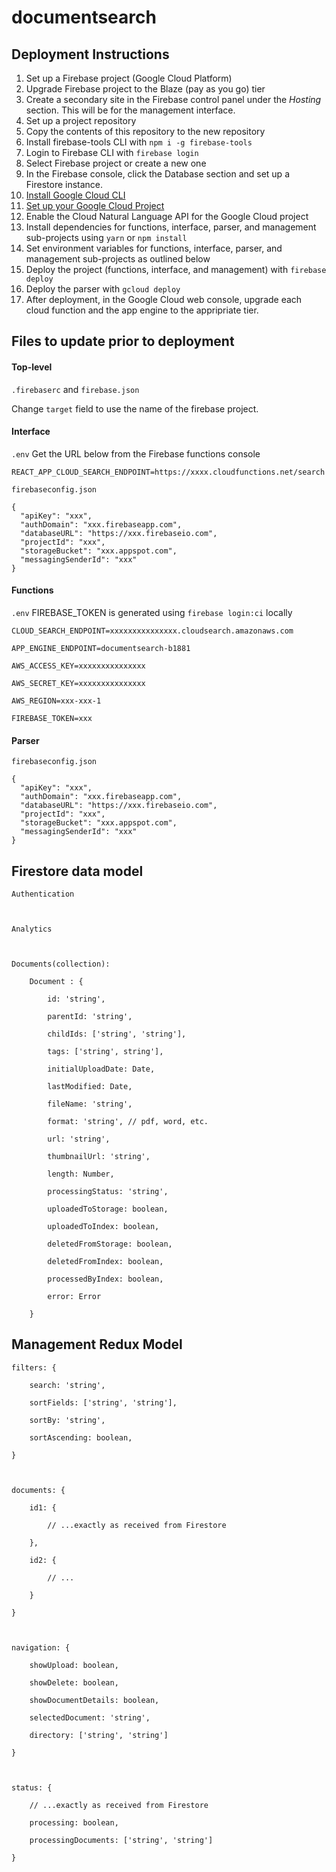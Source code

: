 # documentsearch

## Deployment Instructions

1. Set up a Firebase project (Google Cloud Platform)
2. Upgrade Firebase project to the Blaze (pay as you go) tier
3. Create a secondary site in the Firebase control panel under the _Hosting_ section. This will be for the management interface.
4. Set up a project repository
5. Copy the contents of this repository to the new repository
6. Install firebase-tools CLI with `npm i -g firebase-tools`
7. Login to Firebase CLI with `firebase login`
8. Select Firebase project or create a new one
9. In the Firebase console, click the Database section and set up a Firestore instance.
10. [Install Google Cloud CLI](https://cloud.google.com/appengine/docs/standard/nodejs/setting-up-environment)
11. [Set up your Google Cloud Project](https://cloud.google.com/appengine/docs/standard/nodejs/console/)
12. Enable the Cloud Natural Language API for the Google Cloud project
13. Install dependencies for functions, interface, parser, and management sub-projects using `yarn` or `npm install`
14. Set environment variables for functions, interface, parser, and management sub-projects as outlined below
15. Deploy the project (functions, interface, and management) with `firebase deploy`
16. Deploy the parser with `gcloud deploy`
17. After deployment, in the Google Cloud web console, upgrade each cloud function and the app engine to the appripriate tier.

## Files to update prior to deployment

#### Top-level

`.firebaserc` and `firebase.json`

Change `target` field to use the name of the firebase project.

#### Interface

`.env`
Get the URL below from the Firebase functions console

```
REACT_APP_CLOUD_SEARCH_ENDPOINT=https://xxxx.cloudfunctions.net/search
```

`firebaseconfig.json`

```
{
  "apiKey": "xxx",
  "authDomain": "xxx.firebaseapp.com",
  "databaseURL": "https://xxx.firebaseio.com",
  "projectId": "xxx",
  "storageBucket": "xxx.appspot.com",
  "messagingSenderId": "xxx"
}

```

#### Functions

`.env`
FIREBASE_TOKEN is generated using `firebase login:ci` locally

```
CLOUD_SEARCH_ENDPOINT=xxxxxxxxxxxxxxx.cloudsearch.amazonaws.com

APP_ENGINE_ENDPOINT=documentsearch-b1881

AWS_ACCESS_KEY=xxxxxxxxxxxxxxx

AWS_SECRET_KEY=xxxxxxxxxxxxxxx

AWS_REGION=xxx-xxx-1

FIREBASE_TOKEN=xxx

```

#### Parser

`firebaseconfig.json`

```
{
  "apiKey": "xxx",
  "authDomain": "xxx.firebaseapp.com",
  "databaseURL": "https://xxx.firebaseio.com",
  "projectId": "xxx",
  "storageBucket": "xxx.appspot.com",
  "messagingSenderId": "xxx"
}

```

## Firestore data model

```
Authentication



Analytics



Documents(collection):

    Document : {

        id: 'string',

        parentId: 'string',

        childIds: ['string', 'string'],

        tags: ['string', string'],

        initialUploadDate: Date,

        lastModified: Date,

        fileName: 'string',

        format: 'string', // pdf, word, etc.

        url: 'string',

        thumbnailUrl: 'string',

        length: Number,

        processingStatus: 'string',

        uploadedToStorage: boolean,

        uploadedToIndex: boolean,

        deletedFromStorage: boolean,

        deletedFromIndex: boolean,

        processedByIndex: boolean,

        error: Error

    }

```

## Management Redux Model

```
filters: {

    search: 'string',

    sortFields: ['string', 'string'],

    sortBy: 'string',

    sortAscending: boolean,

}



documents: {

    id1: {

        // ...exactly as received from Firestore

    },

    id2: {

        // ...

    }

}



navigation: {

    showUpload: boolean,

    showDelete: boolean,

    showDocumentDetails: boolean,

    selectedDocument: 'string',

    directory: ['string', 'string']

}



status: {

    // ...exactly as received from Firestore

    processing: boolean,

    processingDocuments: ['string', 'string']

}

```
